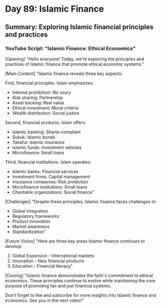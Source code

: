 # Day 89: Islamic Finance
## Summary: Exploring Islamic financial principles and practices

### YouTube Script: "Islamic Finance: Ethical Economics"

[Opening]
"Hello everyone! Today, we're exploring the principles and practices of Islamic finance that promote ethical economic systems."

[Main Content]
"Islamic finance reveals three key aspects:

First, financial principles. Islam emphasizes:
- Interest prohibition: No usury
- Risk sharing: Partnership
- Asset backing: Real value
- Ethical investment: Moral criteria
- Wealth distribution: Social justice

Second, financial products. Islam offers:
- Islamic banking: Sharia-compliant
- Sukuk: Islamic bonds
- Takaful: Islamic insurance
- Islamic funds: Investment vehicles
- Microfinance: Small loans

Third, financial institutions. Islam operates:
- Islamic banks: Financial services
- Investment firms: Capital management
- Insurance companies: Risk protection
- Microfinance institutions: Small loans
- Charitable organizations: Social finance"

[Challenges]
"Despite these principles, Islamic finance faces challenges in:
- Global integration
- Regulatory frameworks
- Product innovation
- Market awareness
- Standardization"

[Future Vision]
"Here are three key areas Islamic finance continues to develop:

1. Global Expansion - International markets
2. Innovation - New financial products
3. Education - Financial literacy"

[Closing]
"Islamic finance demonstrates the faith's commitment to ethical economics. These principles continue to evolve while maintaining the core purpose of promoting fair and just financial systems.

Don't forget to like and subscribe for more insights into Islamic finance and economics. See you in the next video!" 